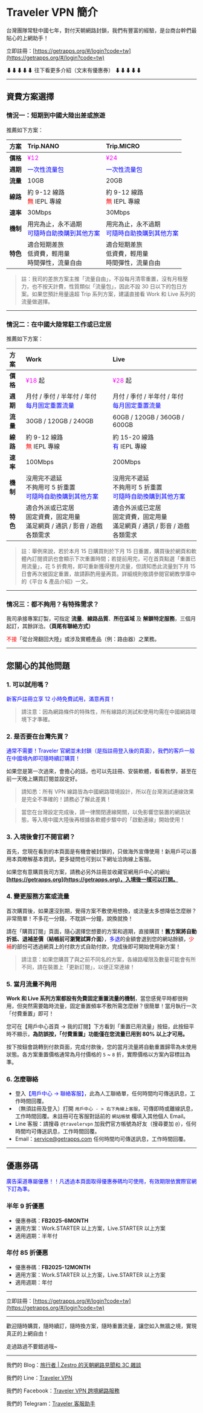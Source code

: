 # Traveler VPN 簡介

台灣團隊常駐中國七年，對付天朝網路封鎖，我們有豐富的經驗，是台商台幹們最貼心的上網助手！

立即註冊：[https://getrapps.org/#/login?code=tw](https://getrapps.org/#/login?code=tw)

⬇⬇⬇⬇⬇ 往下看更多介紹（文末有優惠券）  ⬇⬇⬇⬇⬇

* * *

## 資費方案選擇

### 情況一：短期到中國大陸出差或旅遊

推薦如下方案：

| **方案** | Trip.NANO | Trip.MICRO |
|:--- |:--- |:--- |
| **價格** | <font color="#fc02ff">¥12</font> | <font color="#fc02ff">¥24</font> |
| **週期** | <font color="#0000ff">一次性流量包</font> | <font color="#0000ff">一次性流量包</font> |
| **流量** | 10GB | 20GB |
| **線路** | 約 9-12 線路<br><font color="#ff0000">無</font> IEPL 專線 | 約 9-12 線路<br><font color="#ff0000">無</font> IEPL 專線 |
| **速率** | 30Mbps | 30Mbps |
| **機制** | 用完為止，永不過期<br><font color="#0000ff">可隨時自助換購到其他方案</font> | 用完為止，永不過期<br><font color="#0000ff">可隨時自助換購到其他方案</font> |
| **特色** | 適合短期差旅<br>低資費，輕用量<br>時間彈性，流量自由 | 適合短期差旅<br>低資費，輕用量<br>時間彈性，流量自由 |

> 註：我司的差旅方案主推「流量自由」，不設每月清零重置，沒有月租壓力，也不按天計費，性質類似「流量包」，因此不設 30 日以下的包日方案。如果您預計用量遠超 Trip 系列方案，建議直接看 Work 和 Live 系列的流量做選擇。

* * *

### 情況二：在中國大陸常駐工作或已定居

推薦如下方案：

| **方案** | Work | Live |
|:--- |:--- |:--- |
| **價格** | <font color="#fc02ff">¥18</font> 起 | <font color="#fc02ff">¥28</font> 起 |
| **週期** | 月付 / 季付 / 半年付 / 年付<br><font color="#0000ff">每月固定重置流量</font> | 月付 / 季付 / 半年付 / 年付<br><font color="#0000ff">每月固定重置流量</font> |
| **流量** | 30GB / 120GB / 240GB | 60GB / 120GB / 360GB / 600GB |
| **線路** | 約 9-12 線路<br><font color="#ff0000">無</font> IEPL 專線 | 約 15-20 線路<br><font color="#0000ff">有</font> IEPL 專線 |
| **速率** | 100Mbps | 200Mbps |
| **機制** | 沒用完不遞延<br>不夠用可 5 折重置<br><font color="#0000ff">可隨時自助換購到其他方案</font> | 沒用完不遞延<br>不夠用可 5 折重置<br><font color="#0000ff">可隨時自助換購到其他方案</font> |
| **特色** | 適合外派或已定居<br>固定資費，固定用量<br>滿足網頁 / 通訊 / 影音 / 遊戲各類需求 | 適合外派或已定居<br>固定資費，固定用量<br>滿足網頁 / 通訊 / 影音 / 遊戲各類需求 |

> 註：舉例來說，若於本月 15 日購買則於下月 15 日重置，購買後於網頁和軟體內訂閱資訊也會顯示下次重置時間；若提前用完，可在首頁點選「重置已用流量」，花 5 折費用，即可重新獲得整月流量，但請知悉此流量到下月 15 日會再次被固定重置，故請斟酌用量再買。詳細規則敬請參閱官網教學庫中的《平台 & 產品介紹》一文。

* * *

### 情况三：都不夠用？有特殊需求？

我司承接專案訂製，可指定 **流量**、**線路品質**、**所在區域** 及 **解鎖特定服務**，三個月起訂，其餘詳洽。**（頁尾有聯絡方式）**

<font color=red>不接</font>「從台灣翻回大陸」或涉及實體產品（例：路由器）之業務。

* * *

## 您關心的其他問題

### 1. 可以試用嗎？

<font color=blue>新客戶註冊立享 12 小時免費試用，滿意再買！</font>

> 請注意：因為網路條件的特殊性，所有線路的測試和使用均需在中國網路環境下才準確。

### 2. 是否要在台灣先買？

<font color=blue>通常不需要！Traveler 官網並未封鎖（是指註冊登入後的頁面），我們的客戶一般在中國境內即可隨時續訂購買！</font>

如果您是第一次過來，會擔心的話，也可以先註冊、安裝軟體，看看教學，甚至在前一天晚上購買訂閱並設定好。

> 請知悉：所有 VPN 線路皆為中國網路環境設計，所以在台灣測試連線效果是完全不準確的！請務必了解此差異！

> 當您在台灣設定完成後，請一律關閉連線開關，以免影響您裝置的網路狀態，等入境中國大陸後再根據各軟體步驟中的「啟動連線」開始使用！

### 3. 入境後會打不開官網？

首先，您現在看到的本頁面是有機會被封鎖的，只做海外宣傳使用！新用戶可以善用本頁瞭解基本資訊，更多疑問也可到以下網址洽詢線上客服。

如果您有意購買我司方案，請務必另外註冊並收藏官網用戶中心的網址 **[https://getrapps.org](https://getrapps.org)，入境後一樣可以打開。**

### 4. 變更服務方案或流量

首次購買後，如果還沒到期，覺得方案不敷使用想換，或流量太多想降低怎麼辦？非常簡單！不多花一分錢，不耽誤一分鐘，說換就換！

請在「購買訂閱」頁面，隨心選擇您想要的方案和週期，直接購買！**舊方案將自動折抵、退補差價（結帳前可瀏覽試算介面）**，<font color=blue>多退</font>的金額會退到您的網站餘額，<font color=red>少補</font>的部份可透過網頁上的付款方式自助付款，完成後即可開始使用新方案！

> 請注意：如果您購買了與之前不同名的方案，各線路權限及數量可能會有所不同，請在裝置上「更新訂閱」，以便正常連線！

### 5. 當月流量不夠用

**Work 和 Live 系列方案都設有免費固定重置流量的機制**，當您感覺平時都很夠用，但突然需要臨時流量，固定重置頻率不敷所需怎麼辦？很簡單！當月執行一次「付費重置」即可！

您可在【用戶中心首頁 -> 我的訂閱】下方看到「重置已用流量」按鈕，此按鈕平時不顯示，**為防誤按，「付費重置」功能僅在您流量已用到 80% 以上才可用。**

按下按鈕會跳轉到付款頁面，完成付款後，您的當月流量將自動重置歸零為未使用狀態。各方案重置價格通常為月付價格的 `5` ~ `8` 折，實際價格以方案內容標註為準。

### 6. 怎麼聯絡

* 登入<font color=blue>【用戶中心 -> 聯絡客服】</font>，此為人工聯絡單，任何時間均可傳送訊息，工作時間回覆。
* （無須註冊及登入）打開 `用戶中心 - > 右下角線上客服`，可傳即時或離線訊息，工作時間回覆。未註冊可在客服對話前的 `網站帳號` 欄填入其他個人 Email。
* Line 客服：請搜尋 `@travelervpn` 加我們官方帳號為好友（搜尋要加 `@`），任何時間均可傳送訊息，工作時間回覆。
* Email：[service@getrapps.com](mailto:service@getrapps.com) 任何時間均可傳送訊息，工作時間回覆。

* * *

## 優惠券碼

<font color=blue>廣告渠道專屬優惠！！凡透過本頁面取得優惠券碼均可使用，有效期限依實際官網下訂為準。</font>

### 半年 9 折優惠

- 優惠券碼：**FB2025-6MONTH**
- 適用方案：Work.STARTER 以上方案，Live.STARTER 以上方案
- 適用週期：半年付

### 年付 85 折優惠

- 優惠券碼：**FB2025-12MONTH**
- 適用方案：Work.STARTER 以上方案，Live.STARTER 以上方案
- 適用週期：年付

* * *

立即註冊：[https://getrapps.org/#/login?code=tw](https://getrapps.org/#/login?code=tw)

* * *

歡迎隨時購買，隨時續訂，隨時換方案，隨時重置流量，讓您如入無牆之境，實現真正的上網自由！

走過路過不要錯過哦~

* * *

我們的 Blog：[旅行者 | Zestro 的天朝網路見聞和 3C 雜談](https://zestro.eu.org/)

我們的 Line：[Traveler VPN](https://line.me/R/ti/p/@xmb5854z)

我們的 Facebook：[Traveler VPN 跨境網路服務](https://www.facebook.com/traveler.vpn/)

我們的 Telegram：[Traveler 客服助手](https://t.me/traveler_push_bot)
